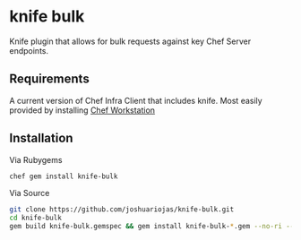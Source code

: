 # knife bulk

Knife plugin that allows for bulk requests against key Chef Server endpoints.

## Requirements

A current version of Chef Infra Client that includes knife. Most easily provided by installing [Chef Workstation](https://www.chef.io/downloads/tools/workstation)

## Installation

Via Rubygems

```bash
chef gem install knife-bulk
```

Via Source

```bash
git clone https://github.com/joshuariojas/knife-bulk.git
cd knife-bulk
gem build knife-bulk.gemspec && gem install knife-bulk-*.gem --no-ri --no-rdoc
```

